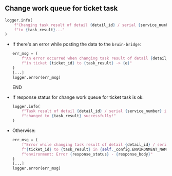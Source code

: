## Change work queue for ticket task

```python
logger.info(
    f"Changing task result of detail {detail_id} / serial {service_number} in ticket {ticket_id} "
    f"to {task_result}..."
)
```

* If there's an error while posting the data to the `bruin-bridge`:
  ```python
  err_msg = (
      f"An error occurred when changing task result of detail {detail_id} / serial {service_number} "
      f"in ticket {ticket_id} to {task_result} -> {e}"
  )
  [...]
  logger.error(err_msg)
  ```
  END

* If response status for change work queue for ticket task is ok:
  ```python
  logger.info(
      f"Task result of detail {detail_id} / serial {service_number} in ticket {ticket_id} "
      f"changed to {task_result} successfully!"
  )
  ```
* Otherwise:
  ```python
  err_msg = (
      f"Error while changing task result of detail {detail_id} / serial {service_number} in ticket "
      f"{ticket_id} to {task_result} in {self._config.ENVIRONMENT_NAME.upper()} "
      f"environment: Error {response_status} - {response_body}"
  )
  [...]
  logger.error(err_msg)
  ```